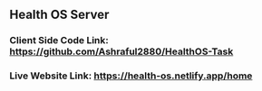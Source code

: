 ## Health OS Server

### Client Side Code Link: https://github.com/Ashraful2880/HealthOS-Task
### Live Website Link: https://health-os.netlify.app/home
